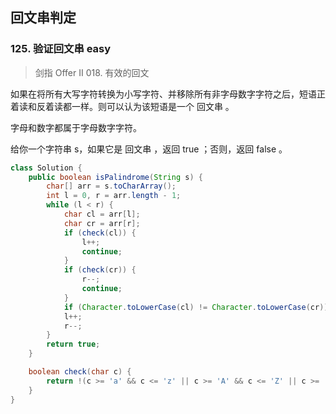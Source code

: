 ## 回文串判定

### 125. 验证回文串 easy

> 剑指 Offer II 018. 有效的回文

如果在将所有大写字符转换为小写字符、并移除所有非字母数字字符之后，短语正着读和反着读都一样。则可以认为该短语是一个 回文串 。

字母和数字都属于字母数字字符。

给你一个字符串 s，如果它是 回文串 ，返回 true ；否则，返回 false 。

```java
class Solution {
    public boolean isPalindrome(String s) {
        char[] arr = s.toCharArray();
        int l = 0, r = arr.length - 1;
        while (l < r) {
            char cl = arr[l];
            char cr = arr[r];
            if (check(cl)) {
                l++;
                continue;
            }
            if (check(cr)) {
                r--;
                continue;
            }
            if (Character.toLowerCase(cl) != Character.toLowerCase(cr)) return false;
            l++;
            r--;
        }
        return true;
    }

    boolean check(char c) {
        return !(c >= 'a' && c <= 'z' || c >= 'A' && c <= 'Z' || c >= '0' && c <= '9');
    }
}
```
